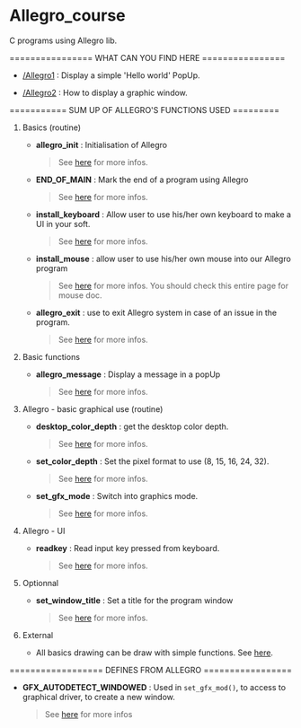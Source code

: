 # Allegro_course

C programs using Allegro lib.

================ WHAT CAN YOU FIND HERE ================

- [/Allegro1](Allegro1) : Display a simple 'Hello world' PopUp.

- [/Allegro2](Allegro2) : How to display a graphic window.

=========== SUM UP OF ALLEGRO'S FUNCTIONS USED =========

1. Basics (routine)
   - **allegro_init** : Initialisation of Allegro
     > See [here](http://liballeg.org/stabledocs/en/alleg000.html#allegro_init) for more infos.

   - **END_OF_MAIN** : Mark the end of a program using Allegro
     > See [here](http://liballeg.org/stabledocs/en/alleg000.html#END_OF_MAIN) for more infos.

   - **install_keyboard** : Allow user to use his/her own keyboard to make a UI in your soft.
     > See [here](http://liballeg.org/stabledocs/en/alleg006.html#install_keyboard) for more infos.

   - **install_mouse** : allow user to use his/her own mouse into our Allegro program
     > See [here](http://liballeg.org/stabledocs/en/alleg004.html#install_mouse) for more infos. You should check this entire page for mouse doc.

   - **allegro_exit** : use to exit Allegro system in case of an issue in the program.
     > See [here](http://liballeg.org/stabledocs/en/alleg000.html#allegro_exit) for more infos.

2. Basic functions
   - **allegro_message** : Display a message in a popUp
     > See [here](http://liballeg.org/stabledocs/en/alleg000.html#allegro_message) for more infos.

3. Allegro - basic graphical use (routine)
   - **desktop_color_depth** : get the desktop color depth.
     > See [here](http://liballeg.org/stabledocs/en/alleg000.html#desktop_color_depth) for more infos.

   - **set_color_depth** : Set the pixel format to use (8, 15, 16, 24, 32).
     > See [here](http://liballeg.org/stabledocs/en/alleg008.html#set_color_depth) for more infos.

   - **set_gfx_mode** : Switch into graphics mode.
     > See [here](http://liballeg.org/stabledocs/en/alleg008.html#set_gfx_mode) for more infos.

4. Allegro - UI
   - **readkey** : Read input key pressed from keyboard.
     > See [here](http://liballeg.org/stabledocs/en/alleg006.html#readkey) for more infos.

5. Optionnal
   - **set_window_title** : Set a title for the program window
     > See [here](http://liballeg.org/stabledocs/en/alleg000.html#set_window_title) for more infos.

6. External
   - All basics drawing can be draw with simple functions. See [here](http://liballeg.org/stabledocs/en/alleg013.html).

================== DEFINES FROM ALLEGRO =================

- **GFX_AUTODETECT_WINDOWED** : Used in `set_gfx_mod()`, to access to graphical driver, to create a new window.
  > See [here](http://liballeg.org/stabledocs/en/alleg037.html#GFX_*/Windows) for more infos
